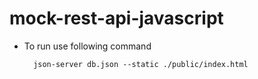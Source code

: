 # mock-rest-api-javascript

* To run use following command

        json-server db.json --static ./public/index.html
